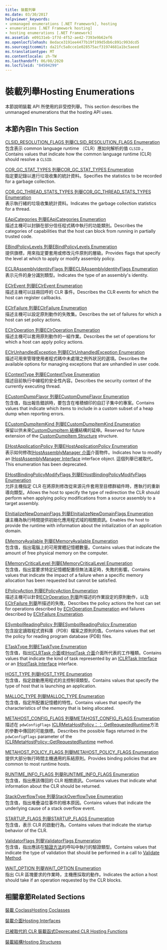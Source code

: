 ```yaml
---
title: 裝載列舉
ms.date: 03/30/2017
helpviewer_keywords:
- unmanaged enumerations [.NET Framework], hosting
- enumerations [.NET Framework hosting]
- hosting enumerations [.NET Framework]
ms.assetid: e09131eb-1f7d-4f52-ae42-7393e9b62ef6
ms.openlocfilehash: 8edace3191ee4477b19f199d5db6c891c993dcd5
ms.sourcegitcommit: da21fc5a8cce1e028575acf31974681a1bc5aeed
ms.translationtype: MT
ms.contentlocale: zh-TW
ms.lasthandoff: 06/08/2020
ms.locfileid: "84504299"
---
```

# <a name="hosting-enumerations"></a><span data-ttu-id="5d33c-102">裝載列舉</span><span class="sxs-lookup"><span data-stu-id="5d33c-102">Hosting Enumerations</span></span>
<span data-ttu-id="5d33c-103">本節說明裝載 API 所使用的非受控列舉。</span><span class="sxs-lookup"><span data-stu-id="5d33c-103">This section describes the unmanaged enumerations that the hosting API uses.</span></span>  
  
## <a name="in-this-section"></a><span data-ttu-id="5d33c-104">本節內容</span><span class="sxs-lookup"><span data-stu-id="5d33c-104">In This Section</span></span>  
 [<span data-ttu-id="5d33c-105">CLSID_RESOLUTION_FLAGS 列舉</span><span class="sxs-lookup"><span data-stu-id="5d33c-105">CLSID_RESOLUTION_FLAGS Enumeration</span></span>](clsid-resolution-flags-enumeration.md)  
 <span data-ttu-id="5d33c-106">包含表示 common language runtime （CLR）應如何解析的值 `CLSID` 。</span><span class="sxs-lookup"><span data-stu-id="5d33c-106">Contains values that indicate how the common language runtime (CLR) should resolve a `CLSID`.</span></span>  
  
 [<span data-ttu-id="5d33c-107">COR_GC_STAT_TYPES 列舉</span><span class="sxs-lookup"><span data-stu-id="5d33c-107">COR_GC_STAT_TYPES Enumeration</span></span>](cor-gc-stat-types-enumeration.md)  
 <span data-ttu-id="5d33c-108">指定要記錄以進行垃圾收集的統計資料。</span><span class="sxs-lookup"><span data-stu-id="5d33c-108">Specifies the statistics to be recorded for a garbage collection.</span></span>  
  
 [<span data-ttu-id="5d33c-109">COR_GC_THREAD_STATS_TYPES 列舉</span><span class="sxs-lookup"><span data-stu-id="5d33c-109">COR_GC_THREAD_STATS_TYPES Enumeration</span></span>](cor-gc-thread-stats-types-enumeration.md)  
 <span data-ttu-id="5d33c-110">表示執行緒的垃圾收集統計資料。</span><span class="sxs-lookup"><span data-stu-id="5d33c-110">Indicates the garbage collection statistics for a thread.</span></span>  
  
 [<span data-ttu-id="5d33c-111">EApiCategories 列舉</span><span class="sxs-lookup"><span data-stu-id="5d33c-111">EApiCategories Enumeration</span></span>](eapicategories-enumeration.md)  
 <span data-ttu-id="5d33c-112">描述主機可以封鎖在部分信任程式碼中執行的功能類別。</span><span class="sxs-lookup"><span data-stu-id="5d33c-112">Describes the categories of capabilities that the host can block from running in partially trusted code.</span></span>  
  
 [<span data-ttu-id="5d33c-113">EBindPolicyLevels 列舉</span><span class="sxs-lookup"><span data-stu-id="5d33c-113">EBindPolicyLevels Enumeration</span></span>](ebindpolicylevels-enumeration.md)  
 <span data-ttu-id="5d33c-114">提供旗標，用來指定要套用或修改元件原則的層級。</span><span class="sxs-lookup"><span data-stu-id="5d33c-114">Provides flags that specify the level at which to apply or modify assembly policy.</span></span>  
  
 [<span data-ttu-id="5d33c-115">ECLRAssemblyIdentityFlags 列舉</span><span class="sxs-lookup"><span data-stu-id="5d33c-115">ECLRAssemblyIdentityFlags Enumeration</span></span>](eclrassemblyidentityflags-enumeration.md)  
 <span data-ttu-id="5d33c-116">表示元件的身分識別類型。</span><span class="sxs-lookup"><span data-stu-id="5d33c-116">Indicates the type of an assembly's identity.</span></span>  
  
 [<span data-ttu-id="5d33c-117">EClrEvent 列舉</span><span class="sxs-lookup"><span data-stu-id="5d33c-117">EClrEvent Enumeration</span></span>](eclrevent-enumeration.md)  
 <span data-ttu-id="5d33c-118">描述主機可以註冊回呼的 CLR 事件。</span><span class="sxs-lookup"><span data-stu-id="5d33c-118">Describes the CLR events for which the host can register callbacks.</span></span>  
  
 [<span data-ttu-id="5d33c-119">EClrFailure 列舉</span><span class="sxs-lookup"><span data-stu-id="5d33c-119">EClrFailure Enumeration</span></span>](eclrfailure-enumeration.md)  
 <span data-ttu-id="5d33c-120">描述主機可以設定原則動作的失敗集。</span><span class="sxs-lookup"><span data-stu-id="5d33c-120">Describes the set of failures for which a host can set policy actions.</span></span>  
  
 [<span data-ttu-id="5d33c-121">EClrOperation 列舉</span><span class="sxs-lookup"><span data-stu-id="5d33c-121">EClrOperation Enumeration</span></span>](eclroperation-enumeration.md)  
 <span data-ttu-id="5d33c-122">描述主機可以套用原則動作的一組作業。</span><span class="sxs-lookup"><span data-stu-id="5d33c-122">Describes the set of operations for which a host can apply policy actions.</span></span>  
  
 [<span data-ttu-id="5d33c-123">EClrUnhandledException 列舉</span><span class="sxs-lookup"><span data-stu-id="5d33c-123">EClrUnhandledException Enumeration</span></span>](eclrunhandledexception-enumeration.md)  
 <span data-ttu-id="5d33c-124">描述可用來管理使用者程式碼中未處理之例外狀況的選項。</span><span class="sxs-lookup"><span data-stu-id="5d33c-124">Describes the available options for managing exceptions that are unhandled in user code.</span></span>  
  
 [<span data-ttu-id="5d33c-125">EContextType 列舉</span><span class="sxs-lookup"><span data-stu-id="5d33c-125">EContextType Enumeration</span></span>](econtexttype-enumeration.md)  
 <span data-ttu-id="5d33c-126">描述目前執行中線程的安全性內容。</span><span class="sxs-lookup"><span data-stu-id="5d33c-126">Describes the security context of the currently executing thread.</span></span>  
  
 [<span data-ttu-id="5d33c-127">ECustomDumpFlavor 列舉</span><span class="sxs-lookup"><span data-stu-id="5d33c-127">ECustomDumpFlavor Enumeration</span></span>](ecustomdumpflavor-enumeration.md)  
 <span data-ttu-id="5d33c-128">包含值，指出報告錯誤時，要包含在堆積傾印的自訂子集中的專案。</span><span class="sxs-lookup"><span data-stu-id="5d33c-128">Contains values that indicate which items to include in a custom subset of a heap dump when reporting errors.</span></span>  
  
 [<span data-ttu-id="5d33c-129">ECustomDumpItemKind 列舉</span><span class="sxs-lookup"><span data-stu-id="5d33c-129">ECustomDumpItemKind Enumeration</span></span>](ecustomdumpitemkind-enumeration.md)  
 <span data-ttu-id="5d33c-130">保留以供未來[CustomDumpItem 結構](customdumpitem-structure.md)結構的延伸。</span><span class="sxs-lookup"><span data-stu-id="5d33c-130">Reserved for future extension of the [CustomDumpItem Structure](customdumpitem-structure.md) structure.</span></span>  
  
 [<span data-ttu-id="5d33c-131">EHostApplicationPolicy 列舉</span><span class="sxs-lookup"><span data-stu-id="5d33c-131">EHostApplicationPolicy Enumeration</span></span>](ehostapplicationpolicy-enumeration.md)  
 <span data-ttu-id="5d33c-132">表示如何修改[IHostAssemblyManager 介面](ihostassemblymanager-interface.md)介面物件。</span><span class="sxs-lookup"><span data-stu-id="5d33c-132">Indicates how to modify an [IHostAssemblyManager Interface](ihostassemblymanager-interface.md) interface object.</span></span> <span data-ttu-id="5d33c-133">這個列舉已被取代。</span><span class="sxs-lookup"><span data-stu-id="5d33c-133">This enumeration has been deprecated.</span></span>  
  
 [<span data-ttu-id="5d33c-134">EHostBindingPolicyModifyFlags 列舉</span><span class="sxs-lookup"><span data-stu-id="5d33c-134">EHostBindingPolicyModifyFlags Enumeration</span></span>](ehostbindingpolicymodifyflags-enumeration.md)  
 <span data-ttu-id="5d33c-135">允許主機指定 CLR 在將原則修改從來源元件套用至目標群組件時，應執行的重新導向類型。</span><span class="sxs-lookup"><span data-stu-id="5d33c-135">Allows the host to specify the type of redirection the CLR should perform when applying policy modifications from a source assembly to a target assembly.</span></span>  
  
 [<span data-ttu-id="5d33c-136">EInitializeNewDomainFlags 列舉</span><span class="sxs-lookup"><span data-stu-id="5d33c-136">EInitializeNewDomainFlags Enumeration</span></span>](einitializenewdomainflags-enumeration.md)  
 <span data-ttu-id="5d33c-137">讓主機為執行時間提供初始化應用程式域的相關資訊。</span><span class="sxs-lookup"><span data-stu-id="5d33c-137">Enables the host to provide the runtime with information about the initialization of an application domain.</span></span>  
  
 [<span data-ttu-id="5d33c-138">EMemoryAvailable 列舉</span><span class="sxs-lookup"><span data-stu-id="5d33c-138">EMemoryAvailable Enumeration</span></span>](ememoryavailable-enumeration.md)  
 <span data-ttu-id="5d33c-139">包含值，指出電腦上的可用實體記憶體數量。</span><span class="sxs-lookup"><span data-stu-id="5d33c-139">Contains values that indicate the amount of free physical memory on the computer.</span></span>  
  
 [<span data-ttu-id="5d33c-140">EMemoryCriticalLevel 列舉</span><span class="sxs-lookup"><span data-stu-id="5d33c-140">EMemoryCriticalLevel Enumeration</span></span>](ememorycriticallevel-enumeration.md)  
 <span data-ttu-id="5d33c-141">包含值，指出當要求特定記憶體配置但無法滿足時，失敗的影響。</span><span class="sxs-lookup"><span data-stu-id="5d33c-141">Contains values that indicate the impact of a failure when a specific memory allocation has been requested but cannot be satisfied.</span></span>  
  
 [<span data-ttu-id="5d33c-142">EPolicyAction 列舉</span><span class="sxs-lookup"><span data-stu-id="5d33c-142">EPolicyAction Enumeration</span></span>](epolicyaction-enumeration.md)  
 <span data-ttu-id="5d33c-143">描述主機可以針對[EClrOperation 列舉](eclroperation-enumeration.md)所描述的作業設定的原則動作，以及[EClrFailure 列舉](eclrfailure-enumeration.md)所描述的失敗。</span><span class="sxs-lookup"><span data-stu-id="5d33c-143">Describes the policy actions the host can set for operations described by [EClrOperation Enumeration](eclroperation-enumeration.md) and failures described by [EClrFailure Enumeration](eclrfailure-enumeration.md).</span></span>  
  
 [<span data-ttu-id="5d33c-144">ESymbolReadingPolicy 列舉</span><span class="sxs-lookup"><span data-stu-id="5d33c-144">ESymbolReadingPolicy Enumeration</span></span>](esymbolreadingpolicy-enumeration.md)  
 <span data-ttu-id="5d33c-145">包含設定讀取程式資料庫（PDB）檔案之原則的值。</span><span class="sxs-lookup"><span data-stu-id="5d33c-145">Contains values that set the policy for reading program database (PDB) files.</span></span>  
  
 [<span data-ttu-id="5d33c-146">ETaskType 列舉</span><span class="sxs-lookup"><span data-stu-id="5d33c-146">ETaskType Enumeration</span></span>](etasktype-enumeration.md)  
 <span data-ttu-id="5d33c-147">包含值，指出[ICLRTask 介面](iclrtask-interface.md)或[IHostTask 介面](ihosttask-interface.md)介面所代表的工作種類。</span><span class="sxs-lookup"><span data-stu-id="5d33c-147">Contains values that indicate the kind of task represented by an [ICLRTask Interface](iclrtask-interface.md) or an [IHostTask Interface](ihosttask-interface.md) interface.</span></span>  
  
 [<span data-ttu-id="5d33c-148">HOST_TYPE 列舉</span><span class="sxs-lookup"><span data-stu-id="5d33c-148">HOST_TYPE Enumeration</span></span>](host-type-enumeration.md)  
 <span data-ttu-id="5d33c-149">包含值，指定啟動應用程式的主控制項類型。</span><span class="sxs-lookup"><span data-stu-id="5d33c-149">Contains values that specify the type of host that is launching an application.</span></span>  
  
 [<span data-ttu-id="5d33c-150">MALLOC_TYPE 列舉</span><span class="sxs-lookup"><span data-stu-id="5d33c-150">MALLOC_TYPE Enumeration</span></span>](malloc-type-enumeration.md)  
 <span data-ttu-id="5d33c-151">包含值，指定所配置記憶體的特性。</span><span class="sxs-lookup"><span data-stu-id="5d33c-151">Contains values that specify the characteristics of the memory that is being allocated.</span></span>  
  
 [<span data-ttu-id="5d33c-152">METAHOST_CONFIG_FLAGS 列舉</span><span class="sxs-lookup"><span data-stu-id="5d33c-152">METAHOST_CONFIG_FLAGS Enumeration</span></span>](metahost-config-flags-enumeration.md)  
 <span data-ttu-id="5d33c-153">描述在 `pdwConfigFlags` [ICLRMetaHostPolicy：： GetRequestedRuntime](iclrmetahostpolicy-getrequestedruntime-method.md)方法的參數中傳回的可能旗標。</span><span class="sxs-lookup"><span data-stu-id="5d33c-153">Describes the possible flags returned in the `pdwConfigFlags` parameter of the [ICLRMetaHostPolicy::GetRequestedRuntime](iclrmetahostpolicy-getrequestedruntime-method.md) method.</span></span>  
  
 [<span data-ttu-id="5d33c-154">METAHOST_POLICY_FLAGS 列舉</span><span class="sxs-lookup"><span data-stu-id="5d33c-154">METAHOST_POLICY_FLAGS Enumeration</span></span>](metahost-policy-flags-enumeration.md)  
 <span data-ttu-id="5d33c-155">提供大部分執行時間主機通用的系結原則。</span><span class="sxs-lookup"><span data-stu-id="5d33c-155">Provides binding policies that are common to most runtime hosts.</span></span>  
  
 [<span data-ttu-id="5d33c-156">RUNTIME_INFO_FLAGS 列舉</span><span class="sxs-lookup"><span data-stu-id="5d33c-156">RUNTIME_INFO_FLAGS Enumeration</span></span>](runtime-info-flags-enumeration.md)  
 <span data-ttu-id="5d33c-157">包含值，指出應該傳回的 CLR 相關資訊。</span><span class="sxs-lookup"><span data-stu-id="5d33c-157">Contains values that indicate what information about the CLR should be returned.</span></span>  
  
 [<span data-ttu-id="5d33c-158">StackOverflowType 列舉</span><span class="sxs-lookup"><span data-stu-id="5d33c-158">StackOverflowType Enumeration</span></span>](stackoverflowtype-enumeration.md)  
 <span data-ttu-id="5d33c-159">包含值，指出堆疊溢位事件的根本原因。</span><span class="sxs-lookup"><span data-stu-id="5d33c-159">Contains values that indicate the underlying cause of a stack overflow event.</span></span>  
  
 [<span data-ttu-id="5d33c-160">STARTUP_FLAGS 列舉</span><span class="sxs-lookup"><span data-stu-id="5d33c-160">STARTUP_FLAGS Enumeration</span></span>](startup-flags-enumeration.md)  
 <span data-ttu-id="5d33c-161">包含值，表示 CLR 的啟動行為。</span><span class="sxs-lookup"><span data-stu-id="5d33c-161">Contains values that indicate the startup behavior of the CLR.</span></span>  
  
 [<span data-ttu-id="5d33c-162">ValidatorFlags 列舉</span><span class="sxs-lookup"><span data-stu-id="5d33c-162">ValidatorFlags Enumeration</span></span>](validatorflags-enumeration.md)  
 <span data-ttu-id="5d33c-163">包含值，指出應該在[驗證方法](iclrvalidator-validate-method.md)的呼叫中執行的驗證類型。</span><span class="sxs-lookup"><span data-stu-id="5d33c-163">Contains values that indicate the type of validation that should be performed in a call to [Validate Method](iclrvalidator-validate-method.md).</span></span>  
  
 [<span data-ttu-id="5d33c-164">WAIT_OPTION 列舉</span><span class="sxs-lookup"><span data-stu-id="5d33c-164">WAIT_OPTION Enumeration</span></span>](wait-option-enumeration.md)  
 <span data-ttu-id="5d33c-165">指出 CLR 區塊要求的作業時，主機應採取的動作。</span><span class="sxs-lookup"><span data-stu-id="5d33c-165">Indicates the action a host should take if an operation requested by the CLR blocks.</span></span>  
  
## <a name="related-sections"></a><span data-ttu-id="5d33c-166">相關章節</span><span class="sxs-lookup"><span data-stu-id="5d33c-166">Related Sections</span></span>  
 [<span data-ttu-id="5d33c-167">裝載 Coclass</span><span class="sxs-lookup"><span data-stu-id="5d33c-167">Hosting Coclasses</span></span>](hosting-coclasses.md)  
  
 [<span data-ttu-id="5d33c-168">裝載介面</span><span class="sxs-lookup"><span data-stu-id="5d33c-168">Hosting Interfaces</span></span>](hosting-interfaces.md)  
  
 [<span data-ttu-id="5d33c-169">已被取代的 CLR 裝載函式</span><span class="sxs-lookup"><span data-stu-id="5d33c-169">Deprecated CLR Hosting Functions</span></span>](deprecated-clr-hosting-functions.md)  
  
 [<span data-ttu-id="5d33c-170">裝載結構</span><span class="sxs-lookup"><span data-stu-id="5d33c-170">Hosting Structures</span></span>](hosting-structures.md)
